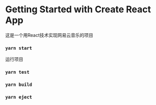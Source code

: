 # Getting Started with Create React App
这是一个用React技术实现网易云音乐的项目

### `yarn start`
运行项目

### `yarn test`

### `yarn build`

### `yarn eject`
